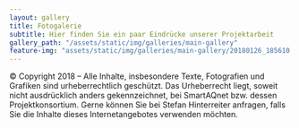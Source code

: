 ```yaml
---
layout: gallery
title: Fotogalerie
subtitle: Hier finden Sie ein paar Eindrücke unserer Projektarbeit
gallery_path: "/assets/static/img/galleries/main-gallery"
feature-img: "assets/static/img/galleries/main-gallery/20180126_185610.jpg"
---
```


© Copyright 2018 – Alle Inhalte, insbesondere Texte, Fotografien und Grafiken sind urheberrechtlich geschützt.  Das Urheberrecht liegt, soweit nicht ausdrücklich anders gekennzeichnet, bei SmartAQnet bzw. dessen Projektkonsortium. Gerne können Sie bei Stefan Hinterreiter anfragen, falls Sie die Inhalte dieses Internetangebotes verwenden möchten.